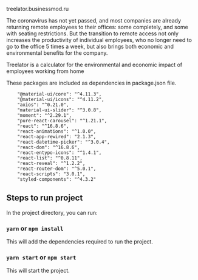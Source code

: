 treelator.businessmod.ru

The coronavirus has not yet passed, and most companies are already returning remote employees to their offices: some completely, and some with seating restrictions. But the transition to remote access not only increases the productivity of individual employees, who no longer need to go to the office 5 times a week, but also brings both economic and environmental benefits for the company.

Treelator is a calculator for the environmental and economic impact of employees working from home

These packages are included as dependencies in package.json file.

```
    "@material-ui/core": "^4.11.3",
    "@material-ui/icons": "^4.11.2",
    "axios": "^0.21.0",
    "material-ui-slider": "^3.0.8",
    "moment": "^2.29.1",
    "pure-react-carousel": "^1.21.1",
    "react": "^16.8.6",
    "react-animations": "^1.0.0",
    "react-app-rewired": "2.1.3",
    "react-datetime-picker": "^3.0.4",
    "react-dom": "^16.8.6",
    "react-entypo-icons": "^1.4.1",
    "react-list": "^0.8.11",
    "react-reveal": "^1.2.2",
    "react-router-dom": "^5.0.1",
    "react-scripts": "3.0.1",
    "styled-components": "^4.3.2"
```


## Steps to run project

In the project directory, you can run:

### `yarn` or `npm install`

This will add the dependencies required to run the project.

### `yarn start` or `npm start`

This will start the project.

